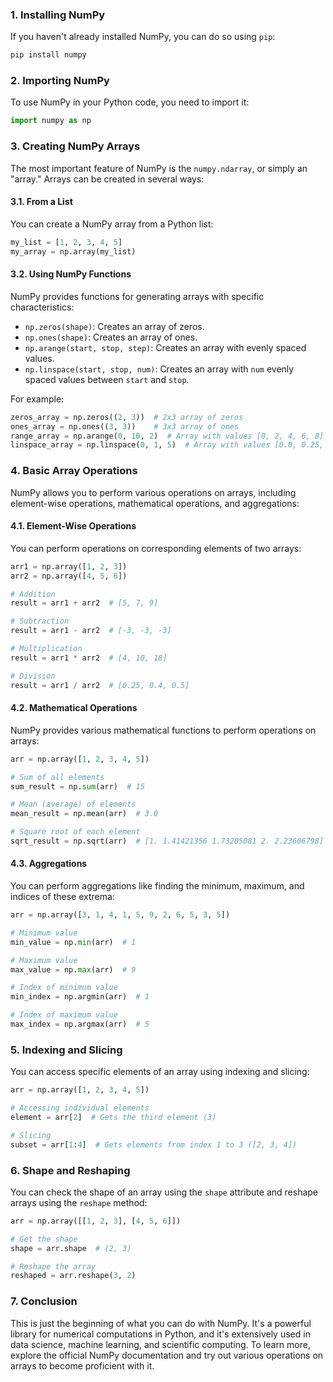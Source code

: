 ### 1. Installing NumPy

If you haven't already installed NumPy, you can do so using `pip`:

```bash
pip install numpy
```

### 2. Importing NumPy

To use NumPy in your Python code, you need to import it:

```python
import numpy as np
```

### 3. Creating NumPy Arrays

The most important feature of NumPy is the `numpy.ndarray`, or simply an "array." Arrays can be created in several ways:

#### 3.1. From a List

You can create a NumPy array from a Python list:

```python
my_list = [1, 2, 3, 4, 5]
my_array = np.array(my_list)
```

#### 3.2. Using NumPy Functions

NumPy provides functions for generating arrays with specific characteristics:

- `np.zeros(shape)`: Creates an array of zeros.
- `np.ones(shape)`: Creates an array of ones.
- `np.arange(start, stop, step)`: Creates an array with evenly spaced values.
- `np.linspace(start, stop, num)`: Creates an array with `num` evenly spaced values between `start` and `stop`.

For example:

```python
zeros_array = np.zeros((2, 3))  # 2x3 array of zeros
ones_array = np.ones((3, 3))    # 3x3 array of ones
range_array = np.arange(0, 10, 2)  # Array with values [0, 2, 4, 6, 8]
linspace_array = np.linspace(0, 1, 5)  # Array with values [0.0, 0.25, 0.5, 0.75, 1.0]
```

### 4. Basic Array Operations

NumPy allows you to perform various operations on arrays, including element-wise operations, mathematical operations, and aggregations:

#### 4.1. Element-Wise Operations

You can perform operations on corresponding elements of two arrays:

```python
arr1 = np.array([1, 2, 3])
arr2 = np.array([4, 5, 6])

# Addition
result = arr1 + arr2  # [5, 7, 9]

# Subtraction
result = arr1 - arr2  # [-3, -3, -3]

# Multiplication
result = arr1 * arr2  # [4, 10, 18]

# Division
result = arr1 / arr2  # [0.25, 0.4, 0.5]
```

#### 4.2. Mathematical Operations

NumPy provides various mathematical functions to perform operations on arrays:

```python
arr = np.array([1, 2, 3, 4, 5])

# Sum of all elements
sum_result = np.sum(arr)  # 15

# Mean (average) of elements
mean_result = np.mean(arr)  # 3.0

# Square root of each element
sqrt_result = np.sqrt(arr)  # [1. 1.41421356 1.73205081 2. 2.23606798]
```

#### 4.3. Aggregations

You can perform aggregations like finding the minimum, maximum, and indices of these extrema:

```python
arr = np.array([3, 1, 4, 1, 5, 9, 2, 6, 5, 3, 5])

# Minimum value
min_value = np.min(arr)  # 1

# Maximum value
max_value = np.max(arr)  # 9

# Index of minimum value
min_index = np.argmin(arr)  # 1

# Index of maximum value
max_index = np.argmax(arr)  # 5
```

### 5. Indexing and Slicing

You can access specific elements of an array using indexing and slicing:

```python
arr = np.array([1, 2, 3, 4, 5])

# Accessing individual elements
element = arr[2]  # Gets the third element (3)

# Slicing
subset = arr[1:4]  # Gets elements from index 1 to 3 ([2, 3, 4])
```

### 6. Shape and Reshaping

You can check the shape of an array using the `shape` attribute and reshape arrays using the `reshape` method:

```python
arr = np.array([[1, 2, 3], [4, 5, 6]])

# Get the shape
shape = arr.shape  # (2, 3)

# Reshape the array
reshaped = arr.reshape(3, 2)
```

### 7. Conclusion

This is just the beginning of what you can do with NumPy. It's a powerful library for numerical computations in Python, and it's extensively used in data science, machine learning, and scientific computing. To learn more, explore the official NumPy documentation and try out various operations on arrays to become proficient with it.
